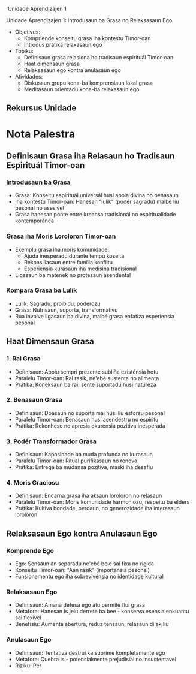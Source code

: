 'Unidade Aprendizajen 1

Unidade Aprendizajen 1: Introdusaun ba Grasa no Relaksasaun Ego
- Objetivus:
  * Kompriende konseitu grasa iha kontestu Timor-oan
  * Introdus prátika relaxasaun ego
- Topiku:
  * Definisaun grasa relasiona ho tradisaun espirituál Timor-oan
  * Haat dimensaun grasa
  * Relaksasaun ego kontra anulasaun ego
- Atividades:
  * Diskusaun grupu kona-ba komprensiaun lokal grasa
  * Meditasaun orientadu kona-ba relaxasaun ego

## Rekursus Unidade

# Nota Palestra

## Definisaun Grasa iha Relasaun ho Tradisaun Espirituál Timor-oan

### Introdusaun ba Grasa
- Grasa: Konseitu espirituál universál husi apoia divina no benasaun
- Iha kontestu Timor-oan: Hanesan "lulik" (podér sagradu) maibé liu pesonal no asesivel
- Grasa hanesan ponte entre kreansa tradisionál no espiritualidade kontemporánea

### Grasa iha Moris Loroloron Timor-oan
- Exemplu grasa iha moris komunidade:
  * Ajuda inesperadu durante tempu koseita
  * Rekonsiliasaun entre família konflitu
  * Esperiensia kurasaun iha medisina tradisionál
- Ligasaun ba matenek no protesaun asendental

### Kompara Grasa ba Lulik
- Lulik: Sagradu, proibidu, poderozu
- Grasa: Nutrisaun, suporta, transformativu
- Rua involve ligasaun ba divina, maibé grasa enfatiza esperiensia pesonal

## Haat Dimensaun Grasa

### 1. Rai Grasa
- Definisaun: Apoiu sempri prezente subliña ezisténsia hotu
- Paralelu Timor-oan: Rai rasik, ne'ebé sustenta no alimenta
- Prátika: Koneksaun ba rai, sente suportadu husi natureza

### 2. Benasaun Grasa
- Definisaun: Doasaun no suporta mai husi liu esforsu pesonal
- Paralelu Timor-oan: Benasaun husi asendestru no espiritu
- Prátika: Rekonhese no apresia okurensia pozitiva inesperada

### 3. Podér Transformador Grasa
- Definisaun: Kapasidade ba muda profunda no kurasaun
- Paralelu Timor-oan: Ritual purifikasaun no renova
- Prátika: Entrega ba mudansa pozitiva, maski iha desafiu

### 4. Moris Graciosu
- Definisaun: Encarna grasa iha aksaun loroloron no relasaun
- Paralelu Timor-oan: Moris komunidade harmoniozu, respeitu ba elders
- Prátika: Kultiva bondade, perdaun, no generozidade iha interasaun loroloron

## Relaksasaun Ego kontra Anulasaun Ego

### Komprende Ego
- Ego: Sensaun an separadu ne'ebé bele sai fixa no rigida
- Konseitu Timor-oan: "Aan rasik" (importansia pesonal)
- Funsionamentu ego iha sobrevivénsia no identidade kultural

### Relaksasaun Ego
- Definisaun: Amana defesa ego atu permite flui grasa
- Metafora: Hanesan is jelu derrete ba bee - konserva esensia enkuantu sai flexivel
- Benefísiu: Aumenta abertura, reduz tensaun, relasaun di'ak liu

### Anulasaun Ego
- Definisaun: Tentativa destrui ka suprime kompletamente ego
- Metafora: Quebra is - potensialmente prejudisial no insustentavel
- Riziku: Per